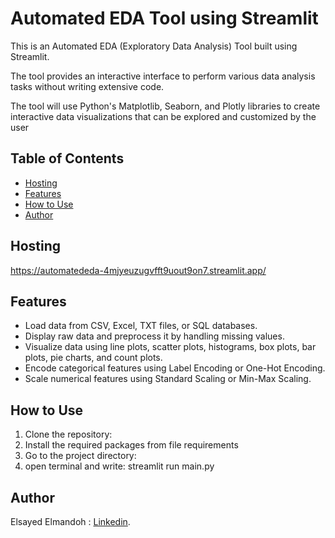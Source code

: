 # Automated EDA Tool using Streamlit

This is an Automated EDA (Exploratory Data Analysis) Tool built using Streamlit. 

The tool provides an interactive interface to perform various data analysis tasks without writing extensive code.

The tool will use Python's Matplotlib, Seaborn, and Plotly libraries to create interactive data visualizations that can be explored and customized by the user


## Table of Contents

- [Hosting](#hosting)
- [Features](#features)
- [How to Use](#how-to-use)
- [Author](#author)

  
## Hosting

https://automatededa-4mjyeuzugvfft9uout9on7.streamlit.app/

## Features

- Load data from CSV, Excel, TXT files, or SQL databases.
- Display raw data and preprocess it by handling missing values.
- Visualize data using line plots, scatter plots, histograms, box plots, bar plots, pie charts, and count plots.
- Encode categorical features using Label Encoding or One-Hot Encoding.
- Scale numerical features using Standard Scaling or Min-Max Scaling.
  
## How to Use
1. Clone the repository:
2. Install the required packages from file requirements
3. Go to the project directory:
4. open terminal and write: streamlit run main.py


## Author
  Elsayed Elmandoh : [Linkedin](https://www.linkedin.com/in/elsayed-elmandoh-77544428a/).
